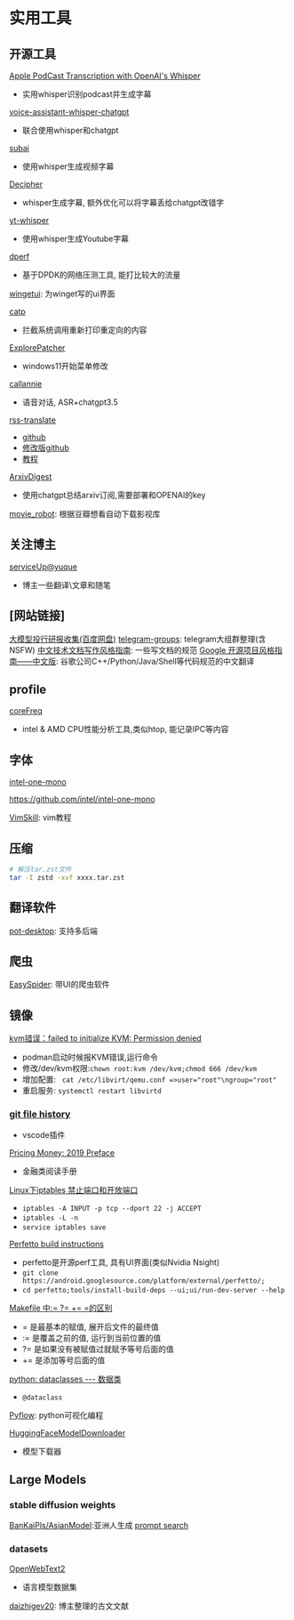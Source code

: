 # 实用工具

## 开源工具

[Apple PodCast Transcription with OpenAI's Whisper](https://github.com/JimLiu/whisper-podcast-subtitles)
* 实用whisper识别podcast并生成字幕

[voice-assistant-whisper-chatgpt](https://github.com/bhattbhavesh91/voice-assistant-whisper-chatgpt)
* 联合使用whisper和chatgpt

[subai](https://github.com/abdeladim-s/subsai)
* 使用whisper生成视频字幕

[Decipher](https://github.com/dsymbol/decipher)
* whisper生成字幕, 额外优化可以将字幕丢给chatgpt改错字

[yt-whisper](https://github.com/m1guelpf/yt-whisper)
* 使用whisper生成Youtube字幕

[dperf](https://github.com/baidu/dperf)
* 基于DPDK的网络压测工具, 能打比较大的流量

[wingetui](https://www.marticliment.com/wingetui/): 为winget写的ui界面

[catp](https://github.com/rapiz1/catp)
* 拦截系统调用重新打印重定向的内容

[ExplorePatcher](https://github.com/valinet/ExplorerPatcher)
* windows11开始菜单修改

[callannie](https://callsam.ai/signin)
* 语音对话, ASR+chatgpt3.5

[rss-translate](https://www.appinn.com/rss-translate/)
* [github](https://rcy1314.github.io/Rss-Translation/)
* [修改版github](https://github.com/tjsky/RSS-Translation)
* [教程](https://www.tjsky.net/tutorial/644)

[ArxivDigest](https://github.com/AutoLLM/ArxivDigest)
* 使用chatgpt总结arxiv订阅,需要部署和OPENAI的key

[movie_robot](https://github.com/pofey/movie_robot): 根据豆瓣想看自动下载影视库

## 关注博主

[serviceUp@yuque](https://www.yuque.com/serviceup/misc)
* 博主一些翻译\文章和随笔

## [网站链接]

[大模型投行研报收集(百度网盘)](https://pan.baidu.com/s/1RA8SffhcUkhEXskLreT52A?pwd=uq64)
[telegram-groups](https://github.com/alexbei/telegram-groups): telegram大组群整理(含NSFW)
[中文技术文档写作风格指南](https://zh-style-guide.readthedocs.io/zh_CN/latest/index.html): 一些写文档的规范
[Google 开源项目风格指南——中文版](https://zh-google-styleguide.readthedocs.io/en/latest/): 谷歌公司C++/Python/Java/Shell等代码规范的中文翻译

## profile

[coreFreq](https://github.com/cyring/CoreFreq)
* intel & AMD CPU性能分析工具,类似htop, 能记录IPC等内容

## 字体

[intel-one-mono](https://github.com/intel/intel-one-mono)

https://github.com/intel/intel-one-mono

 [VimSkill](https://vimskill.readthedocs.io/index.html): vim教程

## 压缩

```bash
# 解压tar.zst文件
tar -I zstd -xvf xxxx.tar.zst
```

## 翻译软件

[pot-desktop](https://github.com/pot-app/pot-desktop): 支持多后端

## 爬虫

[EasySpider](https://github.com/NaiboWang/EasySpider): 带UI的爬虫软件

## 镜像

[kvm错误：failed to initialize KVM: Permission denied](https://www.cnblogs.com/yjt1993/p/12034207.html)
* podman启动时候报KVM错误,运行命令
* 修改/dev/kvm权限:```chown root:kvm /dev/kvm;chmod 666 /dev/kvm```
* 增加配置: ``` cat /etc/libvirt/qemu.conf =>user="root"\ngroup="root"```
* 重启服务: ```systemctl restart libvirtd```

### [git file history](https://marketplace.visualstudio.com/items?itemName=pomber.git-file-history)
* vscode插件

[Pricing Money: 2019 Preface](http://www.jdawiseman.com/books/pricing-money/Pricing_Money_JDAWiseman.html)
* 金融类阅读手册

[Linux下iptables 禁止端口和开放端口](https://cloud.tencent.com/developer/article/1404152)
* ```iptables -A INPUT -p tcp --dport 22 -j ACCEPT```
* ```iptables -L -n```
* ```service iptables save```

[Perfetto build instructions](https://perfetto.dev/docs/contributing/build-instructions)
* perfetto是开源perf工具, 具有UI界面(类似Nvidia Nsight)
* ```git clone https://android.googlesource.com/platform/external/perfetto/;```
* ```cd perfetto;tools/install-build-deps --ui;ui/run-dev-server --help```

[Makefile 中:= ?= += =的区别](https://www.cnblogs.com/wanqieddy/archive/2011/09/21/2184257.html)
* = 是最基本的赋值, 展开后文件的最终值
* := 是覆盖之前的值, 运行到当前位置的值
* ?= 是如果没有被赋值过就赋予等号后面的值
* += 是添加等号后面的值

[python: dataclasses --- 数据类](https://docs.python.org/zh-cn/3/library/dataclasses.html)
* ```@dataclass```

[Pyflow](https://github.com/Bycelium/PyFlow): python可视化编程

[HuggingFaceModelDownloader](https://github.com/bodaay/HuggingFaceModelDownloader)
* 模型下载器

## Large Models

### stable diffusion weights

[BanKaiPls/AsianModel](https://huggingface.co/BanKaiPls/AsianModel/tree/main):亚洲人生成
[prompt search](https://www.ptsearch.info/home/)

### datasets

[OpenWebText2](https://openwebtext2.readthedocs.io/en/latest/)
* 语言模型数据集

[daizhigev20](https://github.com/garychowcmu/daizhigev20): 博主整理的古文文献